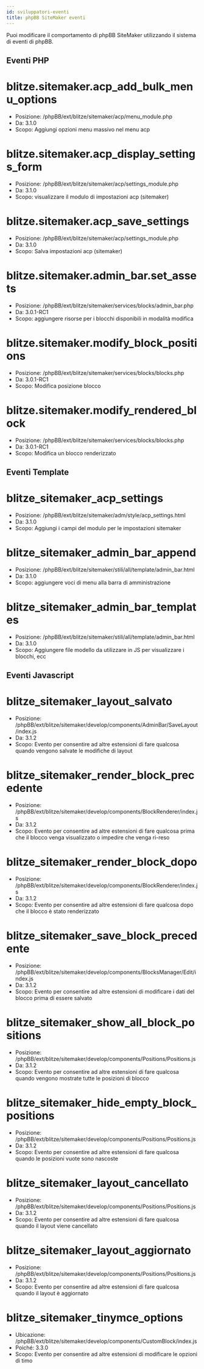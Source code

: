 ```yaml
---
id: sviluppatori-eventi
title: phpBB SiteMaker eventi
---
```


Puoi modificare il comportamento di phpBB SiteMaker utilizzando il sistema di eventi di phpBB.

## Eventi PHP

# blitze.sitemaker.acp_add_bulk_menu_options

- Posizione: /phpBB/ext/blitze/sitemaker/acp/menu_module.php
- Da: 3.1.0
- Scopo: Aggiungi opzioni menu massivo nel menu acp

# blitze.sitemaker.acp_display_settings_form

- Posizione: /phpBB/ext/blitze/sitemaker/acp/settings_module.php
- Da: 3.1.0
- Scopo: visualizzare il modulo di impostazioni acp (sitemaker)

# blitze.sitemaker.acp_save_settings

- Posizione: /phpBB/ext/blitze/sitemaker/acp/settings_module.php
- Da: 3.1.0
- Scopo: Salva impostazioni acp (sitemaker)

# blitze.sitemaker.admin_bar.set_assets

- Posizione: /phpBB/ext/blitze/sitemaker/services/blocks/admin_bar.php
- Da: 3.0.1-RC1
- Scopo: aggiungere risorse per i blocchi disponibili in modalità modifica

# blitze.sitemaker.modify_block_positions

- Posizione: /phpBB/ext/blitze/sitemaker/services/blocks/blocks.php
- Da: 3.0.1-RC1
- Scopo: Modifica posizione blocco

# blitze.sitemaker.modify_rendered_block

- Posizione: /phpBB/ext/blitze/sitemaker/services/blocks/blocks.php
- Da: 3.0.1-RC1
- Scopo: Modifica un blocco renderizzato

## Eventi Template

# blitze_sitemaker_acp_settings

- Posizione: /phpBB/ext/blitze/sitemaker/adm/style/acp_settings.html
- Da: 3.1.0
- Scopo: Aggiungi i campi del modulo per le impostazioni sitemaker

# blitze_sitemaker_admin_bar_append

- Posizione: /phpBB/ext/blitze/sitemaker/stili/all/template/admin_bar.html
- Da: 3.1.0
- Scopo: aggiungere voci di menu alla barra di amministrazione

# blitze_sitemaker_admin_bar_templates

- Posizione: /phpBB/ext/blitze/sitemaker/stili/all/template/admin_bar.html
- Da: 3.1.0
- Scopo: Aggiungere file modello da utilizzare in JS per visualizzare i blocchi, ecc

## Eventi Javascript

# blitze_sitemaker_layout_salvato

- Posizione: /phpBB/ext/blitze/sitemaker/develop/components/AdminBar/SaveLayout/index.js
- Da: 3.1.2
- Scopo: Evento per consentire ad altre estensioni di fare qualcosa quando vengono salvate le modifiche di layout

# blitze_sitemaker_render_block_precedente

- Posizione: /phpBB/ext/blitze/sitemaker/develop/components/BlockRenderer/index.js
- Da: 3.1.2
- Scopo: Evento per consentire ad altre estensioni di fare qualcosa prima che il blocco venga visualizzato o impedire che venga ri-reso

# blitze_sitemaker_render_block_dopo

- Posizione: /phpBB/ext/blitze/sitemaker/develop/components/BlockRenderer/index.js
- Da: 3.1.2
- Scopo: Evento per consentire ad altre estensioni di fare qualcosa dopo che il blocco è stato renderizzato

# blitze_sitemaker_save_block_precedente

- Posizione: /phpBB/ext/blitze/sitemaker/develop/components/BlocksManager/Edit/index.js
- Da: 3.1.2
- Scopo: Evento per consentire ad altre estensioni di modificare i dati del blocco prima di essere salvato

# blitze_sitemaker_show_all_block_positions

- Posizione: /phpBB/ext/blitze/sitemaker/develop/components/Positions/Positions.js
- Da: 3.1.2
- Scopo: Evento per consentire ad altre estensioni di fare qualcosa quando vengono mostrate tutte le posizioni di blocco

# blitze_sitemaker_hide_empty_block_positions

- Posizione: /phpBB/ext/blitze/sitemaker/develop/components/Positions/Positions.js
- Da: 3.1.2
- Scopo: Evento per consentire ad altre estensioni di fare qualcosa quando le posizioni vuote sono nascoste

# blitze_sitemaker_layout_cancellato

- Posizione: /phpBB/ext/blitze/sitemaker/develop/components/Positions/Positions.js
- Da: 3.1.2
- Scopo: Evento per consentire ad altre estensioni di fare qualcosa quando il layout viene cancellato

# blitze_sitemaker_layout_aggiornato

- Posizione: /phpBB/ext/blitze/sitemaker/develop/components/Positions/Positions.js
- Da: 3.1.2
- Scopo: Evento per consentire ad altre estensioni di fare qualcosa quando il layout è aggiornato

# blitze_sitemaker_tinymce_options

- Ubicazione: /phpBB/ext/blitze/sitemaker/develop/components/CustomBlock/index.js
- Poiché: 3.3.0
- Scopo: Evento per consentire ad altre estensioni di modificare le opzioni di timo